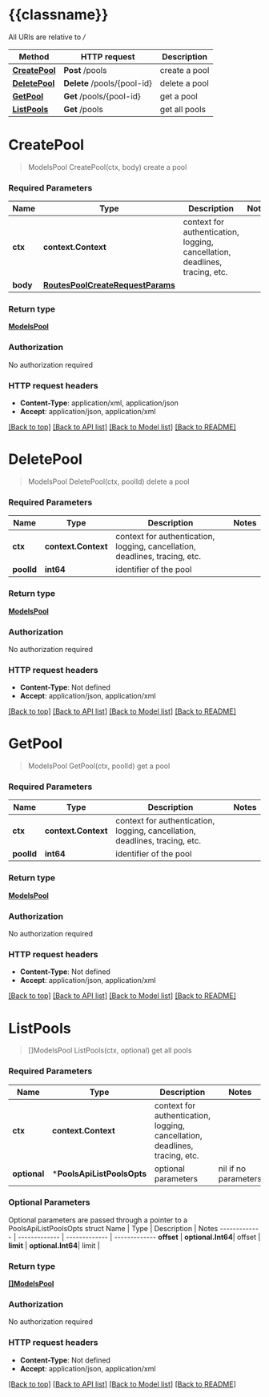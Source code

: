 # {{classname}}

All URIs are relative to */*

Method | HTTP request | Description
------------- | ------------- | -------------
[**CreatePool**](PoolsApi.md#CreatePool) | **Post** /pools | create a pool
[**DeletePool**](PoolsApi.md#DeletePool) | **Delete** /pools/{pool-id} | delete a pool
[**GetPool**](PoolsApi.md#GetPool) | **Get** /pools/{pool-id} | get a pool
[**ListPools**](PoolsApi.md#ListPools) | **Get** /pools | get all pools

# **CreatePool**
> ModelsPool CreatePool(ctx, body)
create a pool

### Required Parameters

Name | Type | Description  | Notes
------------- | ------------- | ------------- | -------------
 **ctx** | **context.Context** | context for authentication, logging, cancellation, deadlines, tracing, etc.
  **body** | [**RoutesPoolCreateRequestParams**](RoutesPoolCreateRequestParams.md)|  | 

### Return type

[**ModelsPool**](models.Pool.md)

### Authorization

No authorization required

### HTTP request headers

 - **Content-Type**: application/xml, application/json
 - **Accept**: application/json, application/xml

[[Back to top]](#) [[Back to API list]](../README.md#documentation-for-api-endpoints) [[Back to Model list]](../README.md#documentation-for-models) [[Back to README]](../README.md)

# **DeletePool**
> ModelsPool DeletePool(ctx, poolId)
delete a pool

### Required Parameters

Name | Type | Description  | Notes
------------- | ------------- | ------------- | -------------
 **ctx** | **context.Context** | context for authentication, logging, cancellation, deadlines, tracing, etc.
  **poolId** | **int64**| identifier of the pool | 

### Return type

[**ModelsPool**](models.Pool.md)

### Authorization

No authorization required

### HTTP request headers

 - **Content-Type**: Not defined
 - **Accept**: application/json, application/xml

[[Back to top]](#) [[Back to API list]](../README.md#documentation-for-api-endpoints) [[Back to Model list]](../README.md#documentation-for-models) [[Back to README]](../README.md)

# **GetPool**
> ModelsPool GetPool(ctx, poolId)
get a pool

### Required Parameters

Name | Type | Description  | Notes
------------- | ------------- | ------------- | -------------
 **ctx** | **context.Context** | context for authentication, logging, cancellation, deadlines, tracing, etc.
  **poolId** | **int64**| identifier of the pool | 

### Return type

[**ModelsPool**](models.Pool.md)

### Authorization

No authorization required

### HTTP request headers

 - **Content-Type**: Not defined
 - **Accept**: application/json, application/xml

[[Back to top]](#) [[Back to API list]](../README.md#documentation-for-api-endpoints) [[Back to Model list]](../README.md#documentation-for-models) [[Back to README]](../README.md)

# **ListPools**
> []ModelsPool ListPools(ctx, optional)
get all pools

### Required Parameters

Name | Type | Description  | Notes
------------- | ------------- | ------------- | -------------
 **ctx** | **context.Context** | context for authentication, logging, cancellation, deadlines, tracing, etc.
 **optional** | ***PoolsApiListPoolsOpts** | optional parameters | nil if no parameters

### Optional Parameters
Optional parameters are passed through a pointer to a PoolsApiListPoolsOpts struct
Name | Type | Description  | Notes
------------- | ------------- | ------------- | -------------
 **offset** | **optional.Int64**| offset | 
 **limit** | **optional.Int64**| limit | 

### Return type

[**[]ModelsPool**](*models.Pool.md)

### Authorization

No authorization required

### HTTP request headers

 - **Content-Type**: Not defined
 - **Accept**: application/json, application/xml

[[Back to top]](#) [[Back to API list]](../README.md#documentation-for-api-endpoints) [[Back to Model list]](../README.md#documentation-for-models) [[Back to README]](../README.md)

